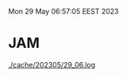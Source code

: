 Mon 29 May 06:57:05 EEST 2023
# JAM
<a href='./cache/202305/29_06.log'>./cache/202305/29_06.log</a>
